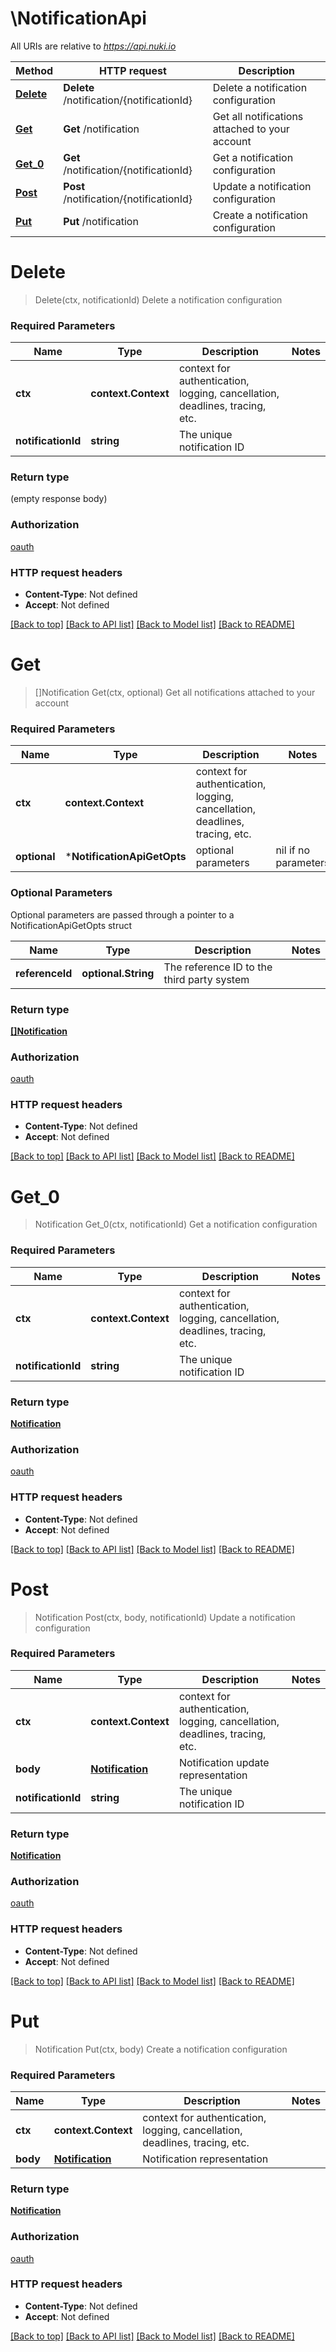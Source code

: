# \NotificationApi

All URIs are relative to *https://api.nuki.io*

Method | HTTP request | Description
------------- | ------------- | -------------
[**Delete**](NotificationApi.md#Delete) | **Delete** /notification/{notificationId} | Delete a notification configuration
[**Get**](NotificationApi.md#Get) | **Get** /notification | Get all notifications attached to your account
[**Get_0**](NotificationApi.md#Get_0) | **Get** /notification/{notificationId} | Get a notification configuration
[**Post**](NotificationApi.md#Post) | **Post** /notification/{notificationId} | Update a notification configuration
[**Put**](NotificationApi.md#Put) | **Put** /notification | Create a notification configuration


# **Delete**
> Delete(ctx, notificationId)
Delete a notification configuration



### Required Parameters

Name | Type | Description  | Notes
------------- | ------------- | ------------- | -------------
 **ctx** | **context.Context** | context for authentication, logging, cancellation, deadlines, tracing, etc.
  **notificationId** | **string**| The unique notification ID | 

### Return type

 (empty response body)

### Authorization

[oauth](../README.md#oauth)

### HTTP request headers

 - **Content-Type**: Not defined
 - **Accept**: Not defined

[[Back to top]](#) [[Back to API list]](../README.md#documentation-for-api-endpoints) [[Back to Model list]](../README.md#documentation-for-models) [[Back to README]](../README.md)

# **Get**
> []Notification Get(ctx, optional)
Get all notifications attached to your account



### Required Parameters

Name | Type | Description  | Notes
------------- | ------------- | ------------- | -------------
 **ctx** | **context.Context** | context for authentication, logging, cancellation, deadlines, tracing, etc.
 **optional** | ***NotificationApiGetOpts** | optional parameters | nil if no parameters

### Optional Parameters
Optional parameters are passed through a pointer to a NotificationApiGetOpts struct

Name | Type | Description  | Notes
------------- | ------------- | ------------- | -------------
 **referenceId** | **optional.String**| The reference ID to the third party system | 

### Return type

[**[]Notification**](Notification.md)

### Authorization

[oauth](../README.md#oauth)

### HTTP request headers

 - **Content-Type**: Not defined
 - **Accept**: Not defined

[[Back to top]](#) [[Back to API list]](../README.md#documentation-for-api-endpoints) [[Back to Model list]](../README.md#documentation-for-models) [[Back to README]](../README.md)

# **Get_0**
> Notification Get_0(ctx, notificationId)
Get a notification configuration



### Required Parameters

Name | Type | Description  | Notes
------------- | ------------- | ------------- | -------------
 **ctx** | **context.Context** | context for authentication, logging, cancellation, deadlines, tracing, etc.
  **notificationId** | **string**| The unique notification ID | 

### Return type

[**Notification**](Notification.md)

### Authorization

[oauth](../README.md#oauth)

### HTTP request headers

 - **Content-Type**: Not defined
 - **Accept**: Not defined

[[Back to top]](#) [[Back to API list]](../README.md#documentation-for-api-endpoints) [[Back to Model list]](../README.md#documentation-for-models) [[Back to README]](../README.md)

# **Post**
> Notification Post(ctx, body, notificationId)
Update a notification configuration



### Required Parameters

Name | Type | Description  | Notes
------------- | ------------- | ------------- | -------------
 **ctx** | **context.Context** | context for authentication, logging, cancellation, deadlines, tracing, etc.
  **body** | [**Notification**](Notification.md)| Notification update representation | 
  **notificationId** | **string**| The unique notification ID | 

### Return type

[**Notification**](Notification.md)

### Authorization

[oauth](../README.md#oauth)

### HTTP request headers

 - **Content-Type**: Not defined
 - **Accept**: Not defined

[[Back to top]](#) [[Back to API list]](../README.md#documentation-for-api-endpoints) [[Back to Model list]](../README.md#documentation-for-models) [[Back to README]](../README.md)

# **Put**
> Notification Put(ctx, body)
Create a notification configuration



### Required Parameters

Name | Type | Description  | Notes
------------- | ------------- | ------------- | -------------
 **ctx** | **context.Context** | context for authentication, logging, cancellation, deadlines, tracing, etc.
  **body** | [**Notification**](Notification.md)| Notification representation | 

### Return type

[**Notification**](Notification.md)

### Authorization

[oauth](../README.md#oauth)

### HTTP request headers

 - **Content-Type**: Not defined
 - **Accept**: Not defined

[[Back to top]](#) [[Back to API list]](../README.md#documentation-for-api-endpoints) [[Back to Model list]](../README.md#documentation-for-models) [[Back to README]](../README.md)

